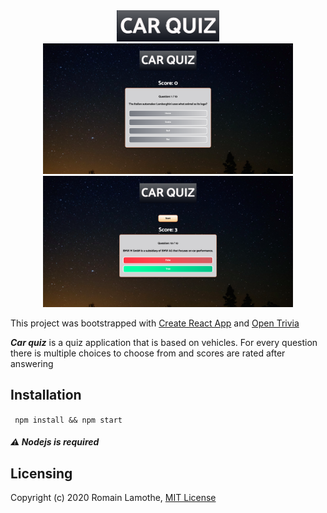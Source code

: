 <div align="center">
  <img src="https://github.com/NickM101/Car-Quiz/blob/main/src/images/Logo.png?raw=true" alt="car-quiz-logo" height="50">
</div>
<div align="center">
  <img src="https://github.com/NickM101/Car-Quiz/blob/main/src/images/Start.png" width="400">
  <img src="https://github.com/NickM101/Car-Quiz/blob/main/src/images/Finish.png" width="400">
</div>

This project was bootstrapped with [Create React App](https://github.com/facebook/create-react-app) and [Open Trivia](https://opentdb.com/)

**_Car quiz_** is a quiz application that is based on vehicles. For every question there is multiple choices to choose from and scores are rated after answering

## Installation

` npm install && npm start`

##### :warning:  Nodejs is required

## Licensing

Copyright (c) 2020 Romain Lamothe, [MIT License](LICENSE)
